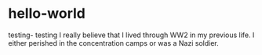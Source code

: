 # hello-world
testing- testing 
I really believe that I lived through WW2 in my previous life. I either perished in the concentration camps or was a Nazi soldier.
